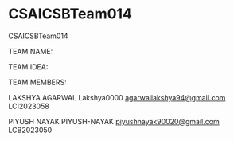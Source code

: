 # CSAICSBTeam014
CSAICSBTeam014

TEAM NAME: 

TEAM IDEA:

TEAM MEMBERS:

  LAKSHYA AGARWAL Lakshya0000 agarwallakshya94@gmail.com LCI2023058

  PIYUSH NAYAK PIYUSH-NAYAK piyushnayak90020@gmail.com LCB2023050


